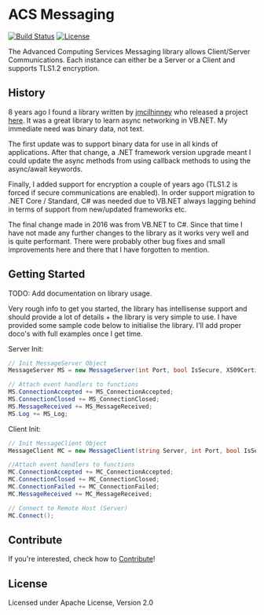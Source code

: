 # ACS Messaging

[![Build Status](https://dev.azure.com/acslive/ACS-Messaging/_apis/build/status/Johno-ACSLIVE.ACS-Messaging?branchName=master)](https://github.com/Johno-ACSLive/ACS-Messaging/blob/master/README.md#ACS%20Messaging) [![License](https://img.shields.io/github/license/Johno-ACSLive/ACS-Messaging.svg)](https://github.com/Johno-ACSLive/ACS-Messaging/blob/master/README.md#license)

The Advanced Computing Services Messaging library allows Client/Server Communications. Each instance can either be a Server or a Client and supports TLS1.2 encryption.


## History

8 years ago I found a library written by [jmcilhinney](http://www.vbforums.com/member.php?58941-jmcilhinney) who released a project [here](http://www.vbforums.com/showthread.php?587341-VB2008-NET-3-5-Asynchronous-TcpListener-amp-TcpClient). It was a great library to learn async networking in VB.NET. My immediate need was binary data, not text.

The first update was to support binary data for use in all kinds of applications. After that change, a .NET framework version upgrade meant I could update the async methods from using callback methods to using the async/await keywords.

Finally, I added support for encryption a couple of years ago (TLS1.2 is forced if secure communications are enabled). In order support migration to .NET Core / Standard, C# was needed due to VB.NET always lagging behind in terms of support from new/updated frameworks etc.

The final change made in 2016 was from VB.NET to C#. Since that time I have not made any further changes to the library as it works very well and is quite performant. There were probably other bug fixes and small improvements here and there that I have forgotten to mention.


## Getting Started

TODO: Add documentation on library usage.

Very rough info to get you started, the library has intellisense support and should provide a lot of details + the library is very simple to use. I have provided some sample code below to initialise the library. I'll add proper doco's with full examples once I get time.

Server Init:
```c#
// Init MessageServer Object
MessageServer MS = new MessageServer(int Port, bool IsSecure, X509Certificate Certificate);

// Attach event handlers to functions
MS.ConnectionAccepted += MS_ConnectionAccepted;
MS.ConnectionClosed += MS_ConnectionClosed;
MS.MessageReceived += MS_MessageReceived;
MS.Log += MS_Log;
```

Client Init:
```C#
// Init MessageClient Object
MessageClient MC = new MessageClient(string Server, int Port, bool IsSecure);

//Attach event handlers to functions
MC.ConnectionAccepted += MC_ConnectionAccepted;
MC.ConnectionClosed += MC_ConnectionClosed;
MC.ConnectionFailed += MC_ConnectionFailed;
MC.MessageReceived += MC_MessageReceived;

// Connect to Remote Host (Server)
MC.Connect();
```


## Contribute

If you're interested, check how to [Contribute](CONTRIBUTING.md)!


## License

Licensed under Apache License, Version 2.0
